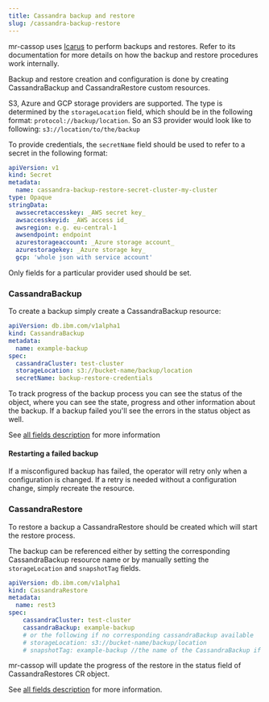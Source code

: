 ```yaml
---
title: Cassandra backup and restore
slug: /cassandra-backup-restore
---
```


mr-cassop uses [Icarus](https://github.com/instaclustr/icarus) to perform backups and restores. 
Refer to its documentation for more details on how the backup and restore procedures work internally.

Backup and restore creation and configuration is done by creating CassandraBackup and CassandraRestore custom resources.

S3, Azure and GCP storage providers are supported. The type is determined by the `storageLocation` field, which should be in the following format:
`protocol://backup/location`. So an S3 provider would look like to following: `s3://location/to/the/backup`

To provide credentials, the `secretName` field should be used to refer to a secret in the following format:

```yaml
apiVersion: v1
kind: Secret
metadata:
  name: cassandra-backup-restore-secret-cluster-my-cluster
type: Opaque
stringData:
  awssecretaccesskey: _AWS secret key_
  awsaccesskeyid: _AWS access id_
  awsregion: e.g. eu-central-1
  awsendpoint: endpoint
  azurestorageaccount: _Azure storage account_
  azurestoragekey: _Azure storage key_
  gcp: 'whole json with service account'
```

Only fields for a particular provider used should be set.

### CassandraBackup

To create a backup simply create a CassandraBackup resource:

```yaml
apiVersion: db.ibm.com/v1alpha1
kind: CassandraBackup
metadata:
  name: example-backup
spec:
  cassandraCluster: test-cluster
  storageLocation: s3://bucket-name/backup/location
  secretName: backup-restore-credentials
```

To track progress of the backup process you can see the status of the object, where you can see the state, progress and other information about the backup. If a backup failed you'll see the errors in the status object as well.

See [all fields description](cassandrabackup-configuration.md) for more information

#### Restarting a failed backup

If a misconfigured backup has failed, the operator will retry only when a configuration is changed. If a retry is needed without a configuration change, simply recreate the resource.

### CassandraRestore

To restore a backup a CassandraRestore should be created which will start the restore process.

The backup can be referenced either by setting the corresponding CassandraBackup resource name or by manually setting the `storageLocation` and `snapshotTag` fields.

```yaml
apiVersion: db.ibm.com/v1alpha1
kind: CassandraRestore
metadata:
  name: rest3
spec:
    cassandraCluster: test-cluster
    cassandraBackup: example-backup
    # or the following if no corresponding cassandraBackup available
    # storageLocation: s3://bucket-name/backup/location
    # snapshotTag: example-backup //the name of the CassandraBackup if the backup was created using the mr-cassop
```

mr-cassop will update the progress of the restore in the status field of CassandraRestores CR object.

See [all fields description](cassandrarestore-configuration.md) for more information.